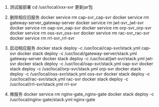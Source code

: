 1. 测试服部署
cd /usr/local/xxx-svr
更新jar包

2. 删除相应旧服务
docker service rm cap-svr_cap-svr
docker service rm gateway-server_gateway-server
docker service rm jwt-svr_jwt-svr
docker service rm oap-svr_oap-svr
docker service rm orp-svr_orp-svr
docker service rm oss-svr_oss-svr
docker service rm rac-svr_rac-svr
docker service rm rrl-svr_rrl-svr

3. 启动相应服务
docker stack deploy -c /usr/local/cap-svr/stack.yml cap-svr
docker stack deploy -c /usr/local/gateway-server/stack.yml gateway-server
docker stack deploy -c /usr/local/jwt-svr/stack.yml jwt-svr
docker stack deploy -c /usr/local/oap-svr/stack.yml oap-svr
docker stack deploy -c /usr/local/orp-svr/stack.yml orp-svr
docker stack deploy -c /usr/local/oss-svr/stack.yml oss-svr
docker stack deploy -c /usr/local/rac-svr/stack.yml rac-svr
docker stack deploy -c /usr/local/rrl-svr/stack.yml rrl-svr

4. 微服务
docker service rm nginx-gate_nginx-gate
docker stack deploy -c /usr/local/nginx-gate/stack.yml nginx-gate
